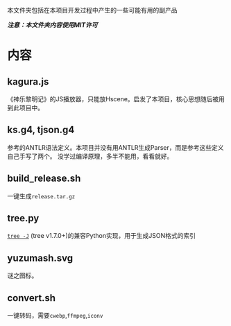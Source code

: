 本文件夹包括在本项目开发过程中产生的一些可能有用的副产品

***注意：本文件夹内容使用MIT许可***

# 内容
## kagura.js
《神乐黎明记》的JS播放器，只能放Hscene。启发了本项目，核心思想随后被用到此项目中。

## ks.g4, tjson.g4
参考的ANTLR语法定义。本项目并没有用ANTLR生成Parser，而是参考这些定义自己手写了两个。
没学过编译原理，多半不能用，看看就好。

## build_release.sh
一键生成`release.tar.gz`

## tree&#046;py
[`tree -J`](http://mama.indstate.edu/users/ice/tree/) (tree v1.7.0+)的兼容Python实现，用于生成JSON格式的索引

## yuzumash.svg
谜之图标。

## convert.sh
一键转码，需要`cwebp`,`ffmpeg`,`iconv`